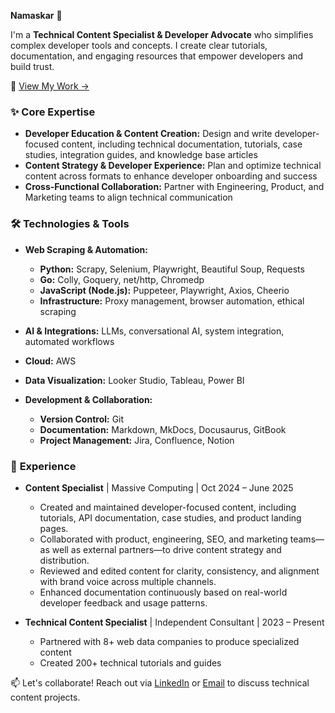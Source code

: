 **Namaskar** 🙏

I'm a **Technical Content Specialist & Developer Advocate** who simplifies complex developer tools and concepts. I create clear tutorials, documentation, and engaging resources that empower developers and build trust.

📌 [View My Work →](https://github.com/triposat/published-blogs)

### ✨ **Core Expertise**

* **Developer Education & Content Creation:** Design and write developer-focused content, including technical documentation, tutorials, case studies, integration guides, and knowledge base articles
* **Content Strategy & Developer Experience:** Plan and optimize technical content across formats to enhance developer onboarding and success
* **Cross-Functional Collaboration:** Partner with Engineering, Product, and Marketing teams to align technical communication

### 🛠️ **Technologies & Tools**

* **Web Scraping & Automation:**
    * **Python:** Scrapy, Selenium, Playwright, Beautiful Soup, Requests
    * **Go:** Colly, Goquery, net/http, Chromedp
    * **JavaScript (Node.js):** Puppeteer, Playwright, Axios, Cheerio
    * **Infrastructure:** Proxy management, browser automation, ethical scraping

* **AI & Integrations:** LLMs, conversational AI, system integration, automated workflows

* **Cloud:** AWS

* **Data Visualization:** Looker Studio, Tableau, Power BI

* **Development & Collaboration:**
    * **Version Control:** Git
    * **Documentation:** Markdown, MkDocs, Docusaurus, GitBook
    * **Project Management:** Jira, Confluence, Notion

### 💼 **Experience**

* **Content Specialist** | Massive Computing | Oct 2024  – June 2025
   * Created and maintained developer-focused content, including tutorials, API documentation, case studies, and product landing pages.
   * Collaborated with product, engineering, SEO, and marketing teams—as well as external partners—to drive content strategy and distribution.
   * Reviewed and edited content for clarity, consistency, and alignment with brand voice across multiple channels.
   * Enhanced documentation continuously based on real-world developer feedback and usage patterns.

* **Technical Content Specialist** | Independent Consultant | 2023 – Present
    * Partnered with 8+ web data companies to produce specialized content
    * Created 200+ technical tutorials and guides

📫 Let's collaborate! Reach out via [LinkedIn](https://www.linkedin.com/in/triposat/) or [Email](mailto:tripathisatyam5721@gmail.com) to discuss technical content projects.
